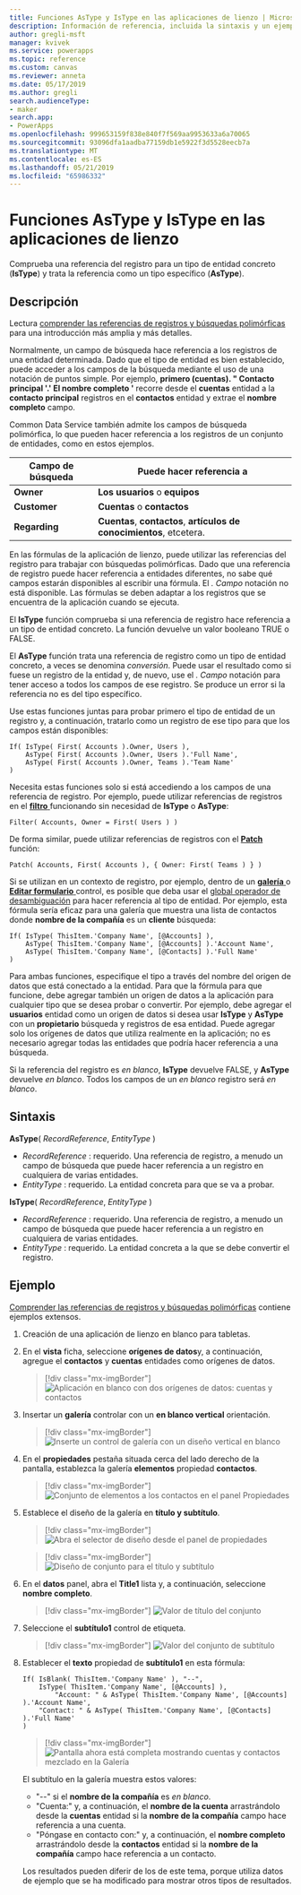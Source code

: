 ```yaml
---
title: Funciones AsType y IsType en las aplicaciones de lienzo | Microsoft Docs
description: Información de referencia, incluida la sintaxis y un ejemplo, para las funciones AsType y IsType en las aplicaciones de lienzo
author: gregli-msft
manager: kvivek
ms.service: powerapps
ms.topic: reference
ms.custom: canvas
ms.reviewer: anneta
ms.date: 05/17/2019
ms.author: gregli
search.audienceType:
- maker
search.app:
- PowerApps
ms.openlocfilehash: 999653159f838e840f7f569aa9953633a6a70065
ms.sourcegitcommit: 93096dfa1aadba77159db1e5922f3d5528eecb7a
ms.translationtype: MT
ms.contentlocale: es-ES
ms.lasthandoff: 05/21/2019
ms.locfileid: "65986332"
---
```

# <a name="astype-and-istype-functions-in-canvas-apps"></a>Funciones AsType y IsType en las aplicaciones de lienzo

Comprueba una referencia del registro para un tipo de entidad concreto (**IsType**) y trata la referencia como un tipo específico (**AsType**).

## <a name="description"></a>Descripción

Lectura [comprender las referencias de registros y búsquedas polimórficas](../working-with-references.md) para una introducción más amplia y más detalles.

Normalmente, un campo de búsqueda hace referencia a los registros de una entidad determinada. Dado que el tipo de entidad es bien establecido, puede acceder a los campos de la búsqueda mediante el uso de una notación de puntos simple. Por ejemplo, **primero (cuentas). " Contacto principal '.' El nombre completo '** recorre desde el **cuentas** entidad a la **contacto principal** registros en el **contactos** entidad y extrae el **nombre completo**  campo.

Common Data Service también admite los campos de búsqueda polimórfica, lo que pueden hacer referencia a los registros de un conjunto de entidades, como en estos ejemplos.

| Campo de búsqueda | Puede hacer referencia a |
|--------------|--------------|
| **Owner** | **Los usuarios** o **equipos** |
| **Customer** | **Cuentas** o **contactos** |
| **Regarding** | **Cuentas**, **contactos**, **artículos de conocimientos**, etcetera. |

<!--note from editor: Change "Knowledge Articles" to "Knowledge Base articles" if that is what is being referenced.   -->

En las fórmulas de la aplicación de lienzo, puede utilizar las referencias del registro para trabajar con búsquedas polimórficas. Dado que una referencia de registro puede hacer referencia a entidades diferentes, no sabe qué campos estarán disponibles al escribir una fórmula. El *. Campo* notación no está disponible. Las fórmulas se deben adaptar a los registros que se encuentra de la aplicación cuando se ejecuta.

El **IsType** función comprueba si una referencia de registro hace referencia a un tipo de entidad concreto. La función devuelve un valor booleano TRUE o FALSE.

El **AsType** función trata una referencia de registro como un tipo de entidad concreto, a veces se denomina *conversión*. Puede usar el resultado como si fuese un registro de la entidad y, de nuevo, use el *. Campo* notación para tener acceso a todos los campos de ese registro. Se produce un error si la referencia no es del tipo específico.

Use estas funciones juntas para probar primero el tipo de entidad de un registro y, a continuación, tratarlo como un registro de ese tipo para que los campos están disponibles:

```powerapps-dot
If( IsType( First( Accounts ).Owner, Users ),
    AsType( First( Accounts ).Owner, Users ).'Full Name',
    AsType( First( Accounts ).Owner, Teams ).'Team Name'
)
```

Necesita estas funciones solo si está accediendo a los campos de una referencia de registro. Por ejemplo, puede utilizar referencias de registros en el [ **filtro** ](function-filter-lookup.md) funcionando sin necesidad de **IsType** o **AsType**:

```powerapps-dot
Filter( Accounts, Owner = First( Users ) )
```

De forma similar, puede utilizar referencias de registros con el [ **Patch** ](function-patch.md) función:

```powerapps-dot
Patch( Accounts, First( Accounts ), { Owner: First( Teams ) } )
```  

Si se utilizan en un contexto de registro, por ejemplo, dentro de un [ **galería** ](../controls/control-gallery.md) o [ **Editar formulario** ](../controls/control-form-detail.md) control, es posible que deba usar el [global operador de desambiguación](operators.md#disambiguation-operator) para hacer referencia al tipo de entidad. Por ejemplo, esta fórmula sería eficaz para una galería que muestra una lista de contactos donde **nombre de la compañía** es un **cliente** búsqueda:

```powerapps-dot
If( IsType( ThisItem.'Company Name', [@Accounts] ),
    AsType( ThisItem.'Company Name', [@Accounts] ).'Account Name',
    AsType( ThisItem.'Company Name', [@Contacts] ).'Full Name'
)
```

Para ambas funciones, especifique el tipo a través del nombre del origen de datos que está conectado a la entidad. Para que la fórmula para que funcione, debe agregar también un origen de datos a la aplicación para cualquier tipo que se desea probar o convertir. Por ejemplo, debe agregar el **usuarios** entidad como un origen de datos si desea usar **IsType** y **AsType** con un **propietario** búsqueda y registros de esa entidad. Puede agregar solo los orígenes de datos que utiliza realmente en la aplicación; no es necesario agregar todas las entidades que podría hacer referencia a una búsqueda.

Si la referencia del registro es *en blanco*, **IsType** devuelve FALSE, y **AsType** devuelve *en blanco*. Todos los campos de un *en blanco* registro será *en blanco*.

## <a name="syntax"></a>Sintaxis

**AsType**( *RecordReference*, *EntityType* )

- *RecordReference* : requerido. Una referencia de registro, a menudo un campo de búsqueda que puede hacer referencia a un registro en cualquiera de varias entidades.
- *EntityType* : requerido. La entidad concreta para que se va a probar.

**IsType**( *RecordReference*, *EntityType* )

- *RecordReference* : requerido. Una referencia de registro, a menudo un campo de búsqueda que puede hacer referencia a un registro en cualquiera de varias entidades.
- *EntityType* : requerido. La entidad concreta a la que se debe convertir el registro.

## <a name="example"></a>Ejemplo

[Comprender las referencias de registros y búsquedas polimórficas](../working-with-references.md) contiene ejemplos extensos.

1. Creación de una aplicación de lienzo en blanco para tabletas.

1. En el **vista** ficha, seleccione **orígenes de datos**y, a continuación, agregue el **contactos** y **cuentas** entidades como orígenes de datos.
    > [!div class="mx-imgBorder"]
    > ![Aplicación en blanco con dos orígenes de datos: cuentas y contactos](media/function-astype-istype/contacts-add-datasources.png)

1. Insertar un **galería** controlar con un **en blanco vertical** orientación.

    > [!div class="mx-imgBorder"]
    > ![Inserte un control de galería con un diseño vertical en blanco](media/function-astype-istype/contacts-customer-gallery.png)

1. En el **propiedades** pestaña situada cerca del lado derecho de la pantalla, establezca la galería **elementos** propiedad **contactos**.

    > [!div class="mx-imgBorder"]
    > ![Conjunto de elementos a los contactos en el panel Propiedades](media/function-astype-istype/contacts-customer-datasource.png)

1. Establece el diseño de la galería en **título y subtítulo**.

    > [!div class="mx-imgBorder"]
    > ![Abra el selector de diseño desde el panel de propiedades](media/function-astype-istype/contacts-customer-layout.png)

    > [!div class="mx-imgBorder"]
    > ![Diseño de conjunto para el título y subtítulo](media/function-astype-istype/contacts-customer-flyout.png)

1. En el **datos** panel, abra el **Title1** lista y, a continuación, seleccione **nombre completo**.

    > [!div class="mx-imgBorder"]
    > ![Valor de título del conjunto](media/function-astype-istype/contacts-customer-title.png)

1. Seleccione el **subtítulo1** control de etiqueta.

    > [!div class="mx-imgBorder"]
    > ![Valor del conjunto de subtítulo](media/function-astype-istype/contacts-customer-subtitle.png)

1. Establecer el **texto** propiedad de **subtítulo1** en esta fórmula:

    ```powerapps-dot
    If( IsBlank( ThisItem.'Company Name' ), "--",
        IsType( ThisItem.'Company Name', [@Accounts] ),
            "Account: " & AsType( ThisItem.'Company Name', [@Accounts] ).'Account Name',
        "Contact: " & AsType( ThisItem.'Company Name', [@Contacts] ).'Full Name'
    )
    ```

    > [!div class="mx-imgBorder"]
    > ![Pantalla ahora está completa mostrando cuentas y contactos mezclado en la Galería](media/function-astype-istype/contacts-customer-complete.png)

    El subtítulo en la galería muestra estos valores:
    - "--" si el **nombre de la compañía** es *en blanco*.
    - "Cuenta:" y, a continuación, el **nombre de la cuenta** arrastrándolo desde la **cuentas** entidad si la **nombre de la compañía** campo hace referencia a una cuenta.
    - "Póngase en contacto con:" y, a continuación, el **nombre completo** arrastrándolo desde la **contactos** entidad si la **nombre de la compañía** campo hace referencia a un contacto.

    Los resultados pueden diferir de los de este tema, porque utiliza datos de ejemplo que se ha modificado para mostrar otros tipos de resultados.

